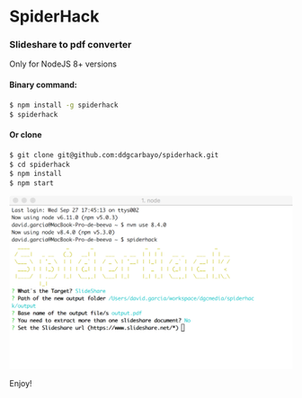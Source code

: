 # SpiderHack
### Slideshare to pdf converter 

Only for NodeJS 8+ versions

#### Binary command:

```sh
$ npm install -g spiderhack
$ spiderhack
```
#### Or clone

```sh
$ git clone git@github.com:ddgcarbayo/spiderhack.git
$ cd spiderhack
$ npm install
$ npm start
```

[![N|Solid](https://raw.githubusercontent.com/ddgcarbayo/spiderhack/master/spiderhack.png)](https://github.com/ddgcarbayo/spiderhack)

Enjoy!

